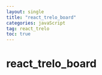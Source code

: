 ```yaml
---
layout: single
title: "react_trelo_board"
categories: javaScript
tag: react_trelo
toc: true
---
```


# react_trelo_board




